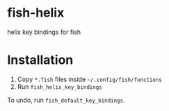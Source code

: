 # fish-helix
helix key bindings for fish

# Installation

1. Copy `*.fish` files inside `~/.config/fish/functions`
2. Run `fish_helix_key_bindings`

To undo, run `fish_default_key_bindings`.

